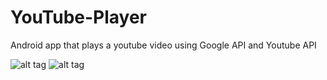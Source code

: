 # YouTube-Player
Android app that plays a youtube video using Google API and Youtube API


![alt tag](https://github.com/o3dwade/Top-10-Downloader/blob/master/Photo1.png)
![alt tag](https://github.com/o3dwade/Top-10-Downloader/blob/master/Photo2.png)
